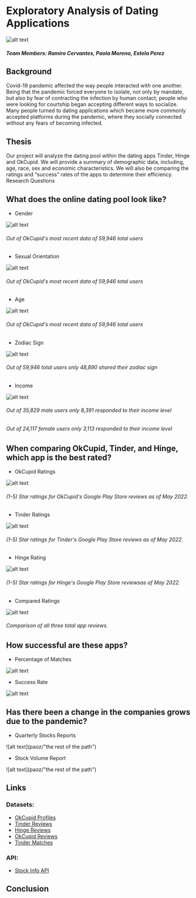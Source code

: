 # Exploratory Analysis of Dating Applications

![alt text](dating_apps.jpeg)

##### Team Members: Ramiro Cervantes, Paola Moreno, Estela Perez



## Background

Covid-19 pandemic affected the way people interacted with one another. Being that the pandemic forced everyone to isolate, not only by mandate, but also by fear of contracting the infection by human contact; people who were looking for courtship began accepting different ways to socialize. Many people turned to dating applications which became more commonly accepted platforms during the pandemic, where they socially connected without any fears of becoming infected. 

## Thesis

Our project will analyze the dating pool within the dating apps Tinder, Hinge and OkCupid. We will provide a summary of demographic data, including, age, race, sex and economic characteristics. We will also be comparing the ratings and “success” rates of the apps to determine their efficiency.
Research Questions

## What does the online dating pool look like?
  * Gender

![alt text](estela_files/images_estela/gender_distribution.png)
###### Out of OkCupid's most recent data of 59,946 total users


  * Sexual Orientation

![alt text](estela_files/images_estela/total_user_orientation.png)
###### Out of OkCupid's most recent data of 59,946 total users


  * Age

![alt text](estela_files/images_estela/users_by_age_groups.png)
###### Out of OkCupid's most recent data of 59,946 total users


  * Zodiac Sign

![alt text](estela_files/images_estela/users_by_zodiac_signs.png)
###### Out of 59,946 total users only 48,890 shared their zodiac sign


  * Income

![alt text](estela_files/images_estela/males_and_females_income.png)
###### Out of 35,829 male users only 8,391 responded to their income level
###### Out of 24,117 female users only 3,113 responded to their income level


## When comparing OkCupid, Tinder, and Hinge, which app is the best rated?

  * OkCupid Ratings
  
![alt text](Ramiro_P1_Files/OkCupidPie.png)

###### (1-5) Star ratings for OkCupid's Google Play Store reviews as of May 2022.

  * Tinder Ratings

![alt text](Ramiro_P1_Files/TinderPie.png)

###### (1-5) Star ratings for Tinder's Google Play Store reviews as of May 2022.

  * Hinge Rating

![alt text](Ramiro_P1_Files/HingePie.png)

###### (1-5) Star ratings for Hinge's Google Play Store reviewsas of May 2022.

  * Compared Ratings

![alt text](Ramiro_P1_Files/ComparedRatings.png)

###### Comparison of all three total app reviews.

## How successful are these apps?

  * Percentage of Matches

![alt text](paoz/project_one/Matches.png)

  * Success Rate

![alt text](paoz/project_one/Sucess.png)

## Has there been a change in the companies grows due to the pandemic?

  * Quarterly Stocks Reports

![alt text](paoz/"the rest of the path")

  * Stock Volume Report

![alt text](paoz/"the rest of the path")

## Links

### Datasets: 
  * [OkCupid Profiles](https://www.kaggle.com/datasets/andrewmvd/okcupid-profiles)
  * [Tinder Reviews](https://www.kaggle.com/datasets/shivkumarganesh/tinder-google-play-store-review)
  * [Hinge Reviews](https://www.kaggle.com/datasets/shivkumarganesh/hinge-google-play-store-review)
  * [OkCupid Reviews](https://www.kaggle.com/datasets/shivkumarganesh/okcupid-google-play-store-reviews)
  * [Tinder Matches](https://www.kaggle.com/datasets/benroshan/tinder-millennial-match-rate)

### API:
  * [Stock Info API](https://www.alphavantage.co/)

## Conclusion


